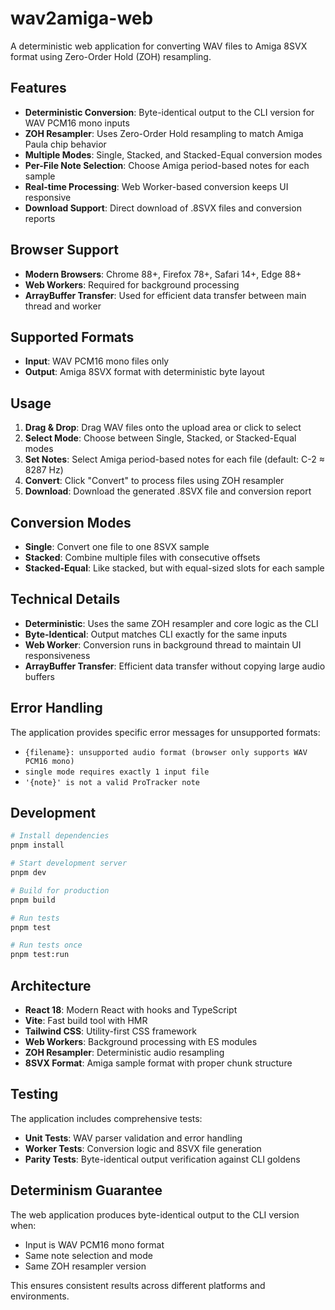 # wav2amiga-web

A deterministic web application for converting WAV files to Amiga 8SVX format using Zero-Order Hold (ZOH) resampling.

## Features

- **Deterministic Conversion**: Byte-identical output to the CLI version for WAV PCM16 mono inputs
- **ZOH Resampler**: Uses Zero-Order Hold resampling to match Amiga Paula chip behavior
- **Multiple Modes**: Single, Stacked, and Stacked-Equal conversion modes
- **Per-File Note Selection**: Choose Amiga period-based notes for each sample
- **Real-time Processing**: Web Worker-based conversion keeps UI responsive
- **Download Support**: Direct download of .8SVX files and conversion reports

## Browser Support

- **Modern Browsers**: Chrome 88+, Firefox 78+, Safari 14+, Edge 88+
- **Web Workers**: Required for background processing
- **ArrayBuffer Transfer**: Used for efficient data transfer between main thread and worker

## Supported Formats

- **Input**: WAV PCM16 mono files only
- **Output**: Amiga 8SVX format with deterministic byte layout

## Usage

1. **Drag & Drop**: Drag WAV files onto the upload area or click to select
2. **Select Mode**: Choose between Single, Stacked, or Stacked-Equal modes
3. **Set Notes**: Select Amiga period-based notes for each file (default: C-2 ≈ 8287 Hz)
4. **Convert**: Click "Convert" to process files using ZOH resampler
5. **Download**: Download the generated .8SVX file and conversion report

## Conversion Modes

- **Single**: Convert one file to one 8SVX sample
- **Stacked**: Combine multiple files with consecutive offsets
- **Stacked-Equal**: Like stacked, but with equal-sized slots for each sample

## Technical Details

- **Deterministic**: Uses the same ZOH resampler and core logic as the CLI
- **Byte-Identical**: Output matches CLI exactly for the same inputs
- **Web Worker**: Conversion runs in background thread to maintain UI responsiveness
- **ArrayBuffer Transfer**: Efficient data transfer without copying large audio buffers

## Error Handling

The application provides specific error messages for unsupported formats:

- `{filename}: unsupported audio format (browser only supports WAV PCM16 mono)`
- `single mode requires exactly 1 input file`
- `'{note}' is not a valid ProTracker note`

## Development

```bash
# Install dependencies
pnpm install

# Start development server
pnpm dev

# Build for production
pnpm build

# Run tests
pnpm test

# Run tests once
pnpm test:run
```

## Architecture

- **React 18**: Modern React with hooks and TypeScript
- **Vite**: Fast build tool with HMR
- **Tailwind CSS**: Utility-first CSS framework
- **Web Workers**: Background processing with ES modules
- **ZOH Resampler**: Deterministic audio resampling
- **8SVX Format**: Amiga sample format with proper chunk structure

## Testing

The application includes comprehensive tests:

- **Unit Tests**: WAV parser validation and error handling
- **Worker Tests**: Conversion logic and 8SVX file generation
- **Parity Tests**: Byte-identical output verification against CLI goldens

## Determinism Guarantee

The web application produces byte-identical output to the CLI version when:

- Input is WAV PCM16 mono format
- Same note selection and mode
- Same ZOH resampler version

This ensures consistent results across different platforms and environments.
